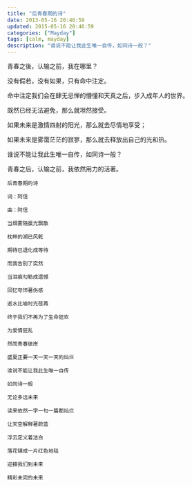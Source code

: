 ```yaml
---
title: "后青春期的诗"
date: 2013-05-16 20:46:59
updated: 2015-05-16 20:46:59
categories: ["Mayday"]
tags: [calm, mayday]
description: "谁说不能让我此生唯一自传，如同诗一般？"
---
```


青春之後，认输之前，我在哪里？

没有假若，没有如果，只有命中注定。

命中注定我们会在肆无忌惮的懵懂和天真之后，步入成年人的世界。

既然已经无法避免，那么就坦然接受。

如果未来是激情四射的阳光，那么就去尽情地享受；

如果未来是雾霭茫茫的寂寥，那么就去释放出自己的光和热。

谁说不能让我此生唯一自传，如同诗一般？

青春之后，认输之前，我依然用力的活著。

```
后青春期的诗

词：阿信

曲：阿信

当烟雾随晨光飘散 

枕畔的湖已风乾 

期待已退化成等待 

而我告别了突然 

当泪痕勾勒成遗憾 

回忆夸饰著伤感 

逝水比喻时光荏苒 

终于我们不再为了生命狂欢 

为爱情狂乱

然而青春彼岸 

盛夏正要一天一天一天的灿烂

谁说不能让我此生唯一自传 

如同诗一般 

无论多远未来 

读来依然一字一句一篇都灿烂 

让天空解释著蔚蓝 

浮云定义着洁白 

落花铺成一片红色地毯 

迎接我们到未来 

精彩未完的未来
```

